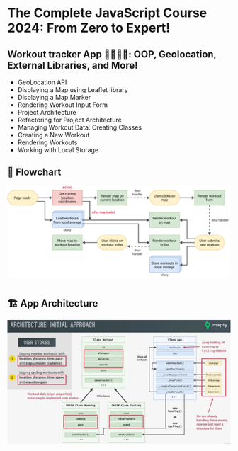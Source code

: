 # The Complete JavaScript Course 2024: From Zero to Expert!

## Workout tracker App 🏃‍♀️🏃‍♂️: OOP, Geolocation, External Libraries, and More!

- GeoLocation API
- Displaying a Map using Leaflet library
- Displaying a Map Marker
- Rendering Workout Input Form
- Project Architecture
- Refactoring for Project Architecture
- Managing Workout Data: Creating Classes
- Creating a New Workout
- Rendering Workouts
- Working with Local Storage

## 📝 Flowchart

<img 
    style="display: block; 
           margin-left: auto;
           margin-right: auto;"
    src="Mapty-flowchart.png" 
    alt="roadmap">
</img> <br>

## 🏗 App Architecture

<img 
    style="display: block; 
           margin-left: auto;
           margin-right: auto;"
    src="class.jpg" 
    alt="roadmap">
